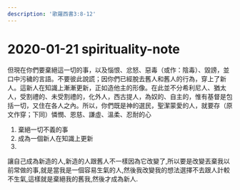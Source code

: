 ```yaml
---
description: '歌羅西書3:8-12'
---
```


# 2020-01-21 spirituality-note

但現在你們要棄絕這一切的事，以及惱恨、忿怒、惡毒（或作：陰毒）、毀謗，並口中污穢的言語。不要彼此說謊；因你們已經脫去舊人和舊人的行為，穿上了新人。這新人在知識上漸漸更新，正如造他主的形像。在此並不分希利尼人、猶太人，受割禮的、未受割禮的，化外人，西古提人，為奴的、自主的，惟有基督是包括一切，又住在各人之內。所以，你們既是神的選民，聖潔蒙愛的人，就要存（原文作穿；下同）憐憫、恩慈、謙虛、溫柔、忍耐的心

1. 棄絕一切不義的事
2. 成為一個新人在知識上更新
3. 
讓自己成為新造的人,新造的人跟舊人不一樣因為它改變了,所以要是改變丟棄我以前常做的事,就是當我是一個容易生氣的人,然後我改變我的想法選擇不去跟人計較不生氣,這樣就是棄絕我的舊我,然後才成為新人.

